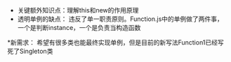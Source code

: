 * 关键额外知识点：理解this和new的作用原理
* 透明单例的缺点： 违反了单一职责原则。Function.js中的单例做了两件事，一个是判断instance，一个是负责当构造函数

*新需求： 希望有很多类也能最终实现单例，但是目前的新写法Function1已经写死了Singleton类